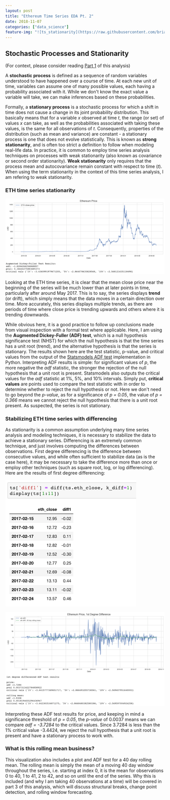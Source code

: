 ```yaml
---
layout: post
title: "Ethereum Time Series EDA Pt. 2"
date: 2018-11-07
categories: ["data_science"]
feature-img: "![ts_stationarity](https://raw.githubusercontent.com/brianmcguckin/brianmcguckin.github.io/master/images/ts_stationarity.png 'ts_stationarity')"
---
```

## Stochastic Processes and Stationarity<br>
(For context, please consider reading [Part 1](https://bmcguckin.com/data_science/2018/11/01/Ethereum-Time-Series-EDA-Pt1.html) of this analysis)

A **stochastic process** is defined as a sequence of random variables understood to have happened over a course of time. At each new unit of time, variables can assume one of many possible values, each having a probability associated with it. While we don't know the exact value a variable will take, we can make inferences based on these probabilities.

Formally, a **stationary process** is a stochastic process for which a shift in time does not cause a change in its joint probability distribution. This basically means that for a variable *x* observed at time *t*, the range (or set) of values *x* can take, as well as the probabilities associated with taking these values, is the same for all observations of *t*. Consequently, properties of the distribution (such as mean and variance) are constant - a stationary process is one that does not evolve statistically. This is known as **strong stationarity**, and is often too strict a definition to follow when modeling real-life data. In practice, it is common to employ time series analysis techniques on processes with weak stationarity (also known as covariance or second order stationarity). **Weak stationarity** only requires that the process mean and autocovariance remain constant with respect to time (*t*). When using the term stationarity in the context of this time series analysis, I am refering to weak stationarity.

### ETH time series stationarity

![eth_ts](https://raw.githubusercontent.com/brianmcguckin/brianmcguckin.github.io/master/images/eth_ts.png 'eth_ts')

Looking at the ETH time series, it is clear that the mean close price near the beginning of the series will be much lower than at later points in time, particularly after around May 2017. This is to say, the series displays **trend** (or drift), which simply means that the data moves in a certain direction over time. More accurately, this series displays multiple trends, as there are periods of time where close price is trending upwards and others where it is trending downwards.

While obvious here, it is a good practice to follow up conclusions made from visual inspection with a formal test where applicable. Here, I am using the **Augmented Dickey-Fuller (ADF) test**, which is a null hypothesis significance test (NHST) for which the null hypothesis is that the time series has a unit root (trend), and the alternative hypothesis is that the series is stationary. The results shown here are the test statistic, p-value, and critical values from the output of the [Statsmodels ADF test](https://www.statsmodels.org/dev/generated/statsmodels.tsa.stattools.adfuller.html) implementation in Python. Interpreting ADF results is simple: for significant values of *p*, the more negative the *adf* statistic, the stronger the rejection of the null hypothesis that a unit root is present. Statsmodels also outputs the critical values for the *adf* statistic at 1%, 5%, and 10% intervals. Simply put, **critical values** are points used to compare the test statistic with in order to determine whether to reject the null hypothesis or not. Here we don't need to go beyond the *p-value*, as for a significance of *p = 0.05*, the value of *p = 0.366* means we cannot reject the null hypothesis that there is a unit root present. As suspected, the series is not stationary.

### Stabilizing ETH time series with differencing
As stationarity is a common assumption underlying many time series analysis and modeling techniques, it is necessary to stabilize the data to achieve a stationary series. Differencing is an extremely common technique, and just involves computing the differences between observations. First degree differencing is the difference between consecutive values, and while often sufficient to stabilize data (as is the case here), it may be necessary to take the difference more than once or employ other techniques (such as square root, log, or log differencing). Here are the results of first degree differencing:

![ts_diff1](https://raw.githubusercontent.com/brianmcguckin/brianmcguckin.github.io/master/images/ts_diff1.png 'ts_diff1')

![ts_stationarity](https://raw.githubusercontent.com/brianmcguckin/brianmcguckin.github.io/master/images/ts_stationarity.png 'ts_stationarity')

Interpreting these ADF test results for price, and keeping in mind a significance threshold of *p = 0.05*, the *p-value* of 0.0037 means we can compare *adf = -3.7284* to the critical values. Since 3.7284 is less than the 1% critical value -3.4424, we reject the null hypothesis that a unit root is present and have a stationary process to work with.

### What is this rolling mean business?

This visualization also includes a plot and ADF test for a 40 day rolling mean. The rolling mean is simply the mean of a moving 40 day window throughout the series, i.e. starting at index 0, it is the mean for observations 0 to 40, 1 to 41, 2 to 42, and so on until the end of the series. Why this is included (and why I am taking 40 observations at a time) will be covered in part 3 of this analysis, which will discuss structural breaks, change point detection, and rolling window forecasting.
